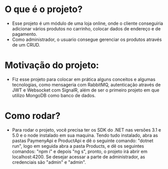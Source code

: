 # O que é o projeto?
- Esse projeto é um módulo de uma loja online, onde o cliente conseguiria adicionar vários produtos no carrinho, colocar dados de endereço e de pagamento.
- Como administrador, o usuario consegue gerenciar os produtos através de um CRUD.

# Motivação do projeto:
- Fiz esse projeto para colocar em prática alguns conceitos e algumas tecnologias, como mensageria com RabbitMQ, autenticação através de JWT e Websocket com SignalR, além de ser o primeiro projeto em que utilizo MongoDB como banco de dados.

# Como rodar?
- Para rodar o projeto, você precisa ter os SDK do .NET nas versões 3.1 e 5.0 e o node instalado em sua maquina. Tendo tudo instalado, abra as pastas PaymenyApi e ProductApi e dê o seguinte comando: "dotnet run", logo em seguida abra a pasta Products, e dê os seguintes comandos: "npm i" e depois "ng s", pronto, o projeto irá abrir em localhost:4200. Se desejar acessar a parte de administrador, as credenciais são "admin" e "admin".
